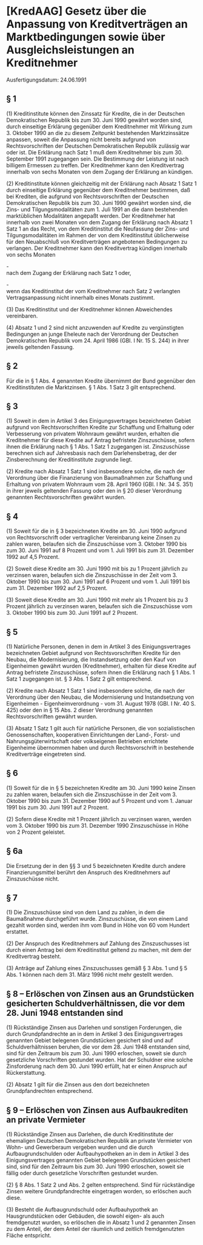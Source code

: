 # [KredAAG] Gesetz über die Anpassung von Kreditverträgen an Marktbedingungen sowie über Ausgleichsleistungen an Kreditnehmer

Ausfertigungsdatum: 24.06.1991

 

## § 1

(1) Kreditinstitute können den Zinssatz für Kredite, die in der Deutschen Demokratischen Republik bis zum 30. Juni 1990 gewährt worden sind, durch einseitige Erklärung gegenüber dem Kreditnehmer mit Wirkung zum 3. Oktober 1990 an die zu diesem Zeitpunkt bestehenden Marktzinssätze anpassen, soweit die Anpassung nicht bereits aufgrund von Rechtsvorschriften der Deutschen Demokratischen Republik zulässig war oder ist. Die Erklärung nach Satz 1 muß dem Kreditnehmer bis zum 30. September 1991 zugegangen sein. Die Bestimmung der Leistung ist nach billigem Ermessen zu treffen. Der Kreditnehmer kann den Kreditvertrag innerhalb von sechs Monaten von dem Zugang der Erklärung an kündigen.

(2) Kreditinstitute können gleichzeitig mit der Erklärung nach Absatz 1 Satz 1 durch einseitige Erklärung gegenüber dem Kreditnehmer bestimmen, daß bei Krediten, die aufgrund von Rechtsvorschriften der Deutschen Demokratischen Republik bis zum 30. Juni 1990 gewährt worden sind, die Zins- und Tilgungsmodalitäten zum 1. Juli 1991 an die dann bestehenden marktüblichen Modalitäten angepaßt werden. Der Kreditnehmer hat innerhalb von zwei Monaten von dem Zugang der Erklärung nach Absatz 1 Satz 1 an das Recht, von dem Kreditinstitut die Neufassung der Zins- und Tilgungsmodalitäten im Rahmen der von dem Kreditinstitut üblicherweise für den Neuabschluß von Kreditverträgen angebotenen Bedingungen zu verlangen. Der Kreditnehmer kann den Kreditvertrag kündigen innerhalb von sechs Monaten

\-  
nach dem Zugang der Erklärung nach Satz 1 oder,

\-  
wenn das Kreditinstitut der vom Kreditnehmer nach Satz 2 verlangten Vertragsanpassung nicht innerhalb eines Monats zustimmt.

(3) Das Kreditinstitut und der Kreditnehmer können Abweichendes vereinbaren.

(4) Absatz 1 und 2 sind nicht anzuwenden auf Kredite zu vergünstigten Bedingungen an junge Eheleute nach der Verordnung der Deutschen Demokratischen Republik vom 24. April 1986 (GBl. I Nr. 15 S. 244) in ihrer jeweils geltenden Fassung.


## § 2

Für die in § 1 Abs. 4 genannten Kredite übernimmt der Bund gegenüber den Kreditinstituten die Marktzinsen. § 1 Abs. 1 Satz 3 gilt entsprechend.


## § 3

(1) Soweit in dem in Artikel 3 des Einigungsvertrages bezeichneten Gebiet aufgrund von Rechtsvorschriften Kredite zur Schaffung und Erhaltung oder Verbesserung von privatem Wohnraum gewährt wurden, erhalten die Kreditnehmer für diese Kredite auf Antrag befristete Zinszuschüsse, sofern ihnen die Erklärung nach § 1 Abs. 1 Satz 1 zugegangen ist. Zinszuschüsse berechnen sich auf Jahresbasis nach dem Darlehensbetrag, der der Zinsberechnung der Kreditinstitute zugrunde liegt.

(2) Kredite nach Absatz 1 Satz 1 sind insbesondere solche, die nach der Verordnung über die Finanzierung von Baumaßnahmen zur Schaffung und Erhaltung von privatem Wohnraum vom 28. April 1960 (GBl. I Nr. 34 S. 351) in ihrer jeweils geltenden Fassung oder den in § 20 dieser Verordnung genannten Rechtsvorschriften gewährt wurden.


## § 4

(1) Soweit für die in § 3 bezeichneten Kredite am 30. Juni 1990 aufgrund von Rechtsvorschrift oder vertraglicher Vereinbarung keine Zinsen zu zahlen waren, belaufen sich die Zinszuschüsse vom 3. Oktober 1990 bis zum 30. Juni 1991 auf 8 Prozent und vom 1. Juli 1991 bis zum 31. Dezember 1992 auf 4,5 Prozent.

(2) Soweit diese Kredite am 30. Juni 1990 mit bis zu 1 Prozent jährlich zu verzinsen waren, belaufen sich die Zinszuschüsse in der Zeit vom 3. Oktober 1990 bis zum 30. Juni 1991 auf 6 Prozent und vom 1. Juli 1991 bis zum 31. Dezember 1992 auf 2,5 Prozent.

(3) Soweit diese Kredite am 30. Juni 1990 mit mehr als 1 Prozent bis zu 3 Prozent jährlich zu verzinsen waren, belaufen sich die Zinszuschüsse vom 3. Oktober 1990 bis zum 30. Juni 1991 auf 2 Prozent.


## § 5

(1) Natürliche Personen, denen in dem in Artikel 3 des Einigungsvertrages bezeichneten Gebiet aufgrund von Rechtsvorschriften Kredite für den Neubau, die Modernisierung, die Instandsetzung oder den Kauf von Eigenheimen gewährt wurden (Kreditnehmer), erhalten für diese Kredite auf Antrag befristete Zinszuschüsse, sofern ihnen die Erklärung nach § 1 Abs. 1 Satz 1 zugegangen ist. § 3 Abs. 1 Satz 2 gilt entsprechend.

(2) Kredite nach Absatz 1 Satz 1 sind insbesondere solche, die nach der Verordnung über den Neubau, die Modernisierung und Instandsetzung von Eigenheimen - Eigenheimverordnung - vom 31. August 1978 (GBl. I Nr. 40 S. 425) oder den in § 15 Abs. 2 dieser Verordnung genannten Rechtsvorschriften gewährt wurden.

(3) Absatz 1 Satz 1 gilt auch für natürliche Personen, die von sozialistischen Genossenschaften, kooperativen Einrichtungen der Land-, Forst- und Nahrungsgüterwirtschaft oder volkseigenen Betrieben errichtete Eigenheime übernommen haben und durch Rechtsvorschrift in bestehende Kreditverträge eingetreten sind.


## § 6

(1) Soweit für die in § 5 bezeichneten Kredite am 30. Juni 1990 keine Zinsen zu zahlen waren, belaufen sich die Zinszuschüsse in der Zeit vom 3. Oktober 1990 bis zum 31. Dezember 1990 auf 5 Prozent und vom 1. Januar 1991 bis zum 30. Juni 1991 auf 2 Prozent.

(2) Sofern diese Kredite mit 1 Prozent jährlich zu verzinsen waren, werden vom 3. Oktober 1990 bis zum 31. Dezember 1990 Zinszuschüsse in Höhe von 2 Prozent geleistet.


## § 6a

Die Ersetzung der in den §§ 3 und 5 bezeichneten Kredite durch andere Finanzierungsmittel berührt den Anspruch des Kreditnehmers auf Zinszuschüsse nicht.


## § 7

(1) Die Zinszuschüsse sind von dem Land zu zahlen, in dem die Baumaßnahme durchgeführt wurde. Zinszuschüsse, die von einem Land gezahlt worden sind, werden ihm vom Bund in Höhe von 60 vom Hundert erstattet.

(2) Der Anspruch des Kreditnehmers auf Zahlung des Zinszuschusses ist durch einen Antrag bei dem Kreditinstitut geltend zu machen, mit dem der Kreditvertrag besteht.

(3) Anträge auf Zahlung eines Zinszuschusses gemäß § 3 Abs. 1 und § 5 Abs. 1 können nach dem 31. März 1996 nicht mehr gestellt werden.


## § 8 – Erlöschen von Zinsen aus an Grundstücken gesicherten Schuldverhältnissen, die vor dem 28. Juni 1948 entstanden sind

(1) Rückständige Zinsen aus Darlehen und sonstigen Forderungen, die durch Grundpfandrechte an in dem in Artikel 3 des Einigungsvertrages genannten Gebiet belegenen Grundstücken gesichert sind und auf Schuldverhältnissen beruhen, die vor dem 28. Juni 1948 entstanden sind, sind für den Zeitraum bis zum 30. Juni 1990 erloschen, soweit sie durch gesetzliche Vorschriften gestundet wurden. Hat der Schuldner eine solche Zinsforderung nach dem 30. Juni 1990 erfüllt, hat er einen Anspruch auf Rückerstattung.

(2) Absatz 1 gilt für die Zinsen aus den dort bezeichneten Grundpfandrechten entsprechend.


## § 9 – Erlöschen von Zinsen aus Aufbaukrediten an private Vermieter

(1) Rückständige Zinsen aus Darlehen, die durch Kreditinstitute der ehemaligen Deutschen Demokratischen Republik an private Vermieter von Wohn- und Gewerberaum vergeben wurden und die durch Aufbaugrundschulden oder Aufbauhypotheken an in dem in Artikel 3 des Einigungsvertrages genannten Gebiet belegenen Grundstücken gesichert sind, sind für den Zeitraum bis zum 30. Juni 1990 erloschen, soweit sie fällig oder durch gesetzliche Vorschriften gestundet wurden.

(2) § 8 Abs. 1 Satz 2 und Abs. 2 gelten entsprechend. Sind für rückständige Zinsen weitere Grundpfandrechte eingetragen worden, so erlöschen auch diese.

(3) Besteht die Aufbaugrundschuld oder Aufbauhypothek an Hausgrundstücken oder Gebäuden, die sowohl eigen- als auch fremdgenutzt wurden, so erlöschen die in Absatz 1 und 2 genannten Zinsen zu dem Anteil, der dem Anteil der räumlich und zeitlich fremdgenutzten Fläche entspricht.
